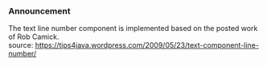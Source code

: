 ### Announcement

The text line number component is implemented based on the posted work of Rob Camick.  
source: https://tips4java.wordpress.com/2009/05/23/text-component-line-number/